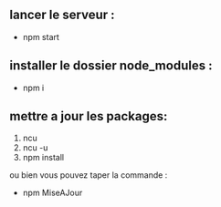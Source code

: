 ## lancer le serveur :
-   npm start

## installer le dossier node_modules : 
- npm i

## mettre a jour les packages: 
1) ncu
2) ncu -u
3) npm install

ou bien vous pouvez taper la commande : 
- npm MiseAJour